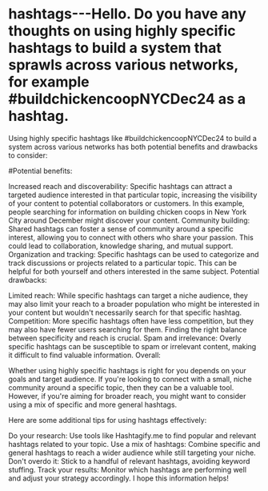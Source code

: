 # hashtags---Hello. Do you have any thoughts on using highly specific hashtags to build a system that sprawls across various networks, for example #buildchickencoopNYCDec24 as a hashtag.
Using highly specific hashtags like #buildchickencoopNYCDec24 to build a system across various networks has both potential benefits and drawbacks to consider:

#Potential benefits:

Increased reach and discoverability: Specific hashtags can attract a targeted audience interested in that particular topic, increasing the visibility of your content to potential collaborators or customers. In this example, people searching for information on building chicken coops in New York City around December might discover your content.
Community building: Shared hashtags can foster a sense of community around a specific interest, allowing you to connect with others who share your passion. This could lead to collaboration, knowledge sharing, and mutual support.
Organization and tracking: Specific hashtags can be used to categorize and track discussions or projects related to a particular topic. This can be helpful for both yourself and others interested in the same subject.
Potential drawbacks:

Limited reach: While specific hashtags can target a niche audience, they may also limit your reach to a broader population who might be interested in your content but wouldn't necessarily search for that specific hashtag.
Competition: More specific hashtags often have less competition, but they may also have fewer users searching for them. Finding the right balance between specificity and reach is crucial.
Spam and irrelevance: Overly specific hashtags can be susceptible to spam or irrelevant content, making it difficult to find valuable information.
Overall:

Whether using highly specific hashtags is right for you depends on your goals and target audience. If you're looking to connect with a small, niche community around a specific topic, then they can be a valuable tool. However, if you're aiming for broader reach, you might want to consider using a mix of specific and more general hashtags.

Here are some additional tips for using hashtags effectively:

Do your research: Use tools like Hashtagify.me to find popular and relevant hashtags related to your topic.
Use a mix of hashtags: Combine specific and general hashtags to reach a wider audience while still targeting your niche.
Don't overdo it: Stick to a handful of relevant hashtags, avoiding keyword stuffing.
Track your results: Monitor which hashtags are performing well and adjust your strategy accordingly.
I hope this information helps!
